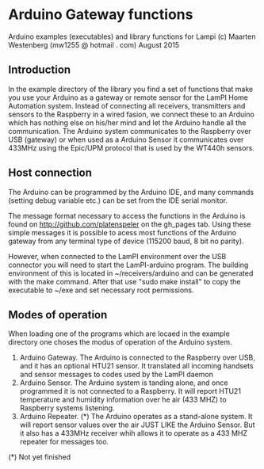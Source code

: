 Arduino Gateway functions
=========================
Arduino examples (executables) and library functions for Lampi
(c) Maarten Westenberg (mw1255 @ hotmail . com)
August 2015

Introduction
------------
In the example directory of the library you find a set of functions that make you use your Arduino as a gateway or remote sensor for the LamPI Home Automation system. Instead of connecting all receivers, transmitters and sensors to the Raspberry in a wired fasion, we connect these to an Arduino which has nothing else on his/her mind and let the Arduino handle all the communication.
The Arduino system communicates to the Raspberry over USB (gateway) or when used as a Arduino Sensor it communicates over 433MHz using the Epic/UPM protocol that is used by the WT440h sensors.

Host connection
---------------
The Arduino can be programmed by the Arduino IDE, and many commands (setting debug variable etc.) can be set from the IDE serial monitor. 

The message format necessary to access the functions in the Arduino is found on http://github.com/platenspeler on the gh_pages tab. Using these simple messages it is possible to acess most functions of the Arduino gateway from any terminal type of device (115200 baud, 8 bit no parity).

However, when connected to the LamPI environment over the USB connector you will need to start the LamPI-arduino program. The building environment of this is located in ~/receivers/arduino and can be generated with the make command. After that use "sudo make install" to copy the executable to ~/exe and set necessary root permissions.

Modes of operation
------------------
When loading one of the programs which are locaed in the example directory one choses the modus of operation of the Arduino system.

1. Arduino Gateway. The Arduino is connected to the Raspberry over USB, and it has an optional HTU21 sensor. It translated all incoming handsets and sensor messages to codes used by the LamPI daemon
2. Arduino Sensor. The Arduino system is tanding alone, and once programmed it is not connected to a Raspberry. It will report HTU21 temperature and humidity information over he air (433 MHZ) to Raspberry systems listening.
3. Arduino Repeater. (*) The Arduino operates as a stand-alone system. It will report sensor values over the air JUST LIKE the Arduino Sensor. But it also has a 433MHz receiver whih allows it to operate as a 433 MHZ repeater for messages too.

(*) Not yet finished